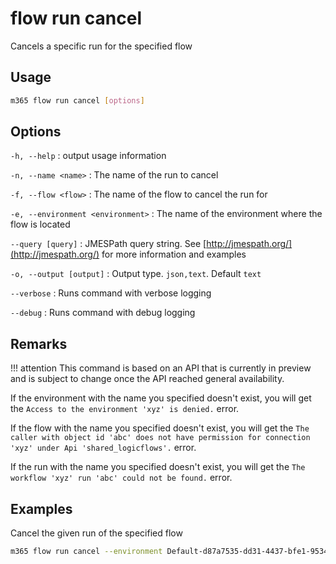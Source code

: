 # flow run cancel

Cancels a specific run for the specified flow

## Usage

```sh
m365 flow run cancel [options]
```

## Options

`-h, --help`
: output usage information

`-n, --name <name>`
: The name of the run to cancel

`-f, --flow <flow>`
: The name of the flow to cancel the run for

`-e, --environment <environment>`
: The name of the environment where the flow is located

`--query [query]`
: JMESPath query string. See [http://jmespath.org/](http://jmespath.org/) for more information and examples

`-o, --output [output]`
: Output type. `json,text`. Default `text`

`--verbose`
: Runs command with verbose logging

`--debug`
: Runs command with debug logging

## Remarks

!!! attention
    This command is based on an API that is currently in preview and is subject to change once the API reached general availability.

If the environment with the name you specified doesn't exist, you will get the `Access to the environment 'xyz' is denied.` error.

If the flow with the name you specified doesn't exist, you will get the `The caller with object id 'abc' does not have permission for connection 'xyz' under Api 'shared_logicflows'.` error.

If the run with the name you specified doesn't exist, you will get the `The workflow 'xyz' run 'abc' could not be found.` error.

## Examples

Cancel the given run of the specified flow

```sh
m365 flow run cancel --environment Default-d87a7535-dd31-4437-bfe1-95340acd55c5 --flow 5923cb07-ce1a-4a5c-ab81-257ce820109a --name 08586653536760200319026785874CU62
```
